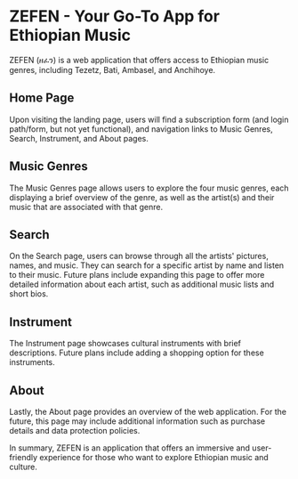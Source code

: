 # ZEFEN - Your Go-To App for Ethiopian Music

ZEFEN (ዘፈን) is a web application that offers access to Ethiopian music genres, including Tezetz, Bati, Ambasel, and Anchihoye.

## Home Page

Upon visiting the landing page, users will find a subscription form (and login path/form, but not yet functional), and navigation links to Music Genres, Search, Instrument, and About pages.

## Music Genres

The Music Genres page allows users to explore the four music genres, each displaying a brief overview of the genre, as well as the artist(s) and their music that are associated with that genre.

## Search

On the Search page, users can browse through all the artists' pictures, names, and music. They can search for a specific artist by name and listen to their music. Future plans include expanding this page to offer more detailed information about each artist, such as additional music lists and short bios.

## Instrument

The Instrument page showcases cultural instruments with brief descriptions. Future plans include adding a shopping option for these instruments.

## About

Lastly, the About page provides an overview of the web application. For the future, this page may include additional information such as purchase details and data protection policies.

In summary, ZEFEN is an application that offers an immersive and user-friendly experience for those who want to explore Ethiopian music and culture.
